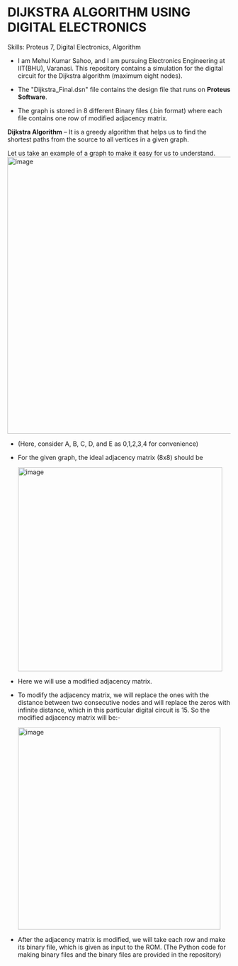 # DIJKSTRA ALGORITHM USING DIGITAL ELECTRONICS

Skills: Proteus 7, Digital Electronics, Algorithm

 - I am Mehul Kumar Sahoo, and I am pursuing Electronics Engineering at IIT(BHU), Varanasi. This repository contains a 
simulation for the digital circuit for the Dijkstra algorithm (maximum eight nodes).

 - The "Dijkstra_Final.dsn" file contains the design file that runs on **Proteus Software**.

 - The graph is stored in 8 different Binary files (.bin format) where each file contains one row of modified
adjacency matrix.

**Dijkstra Algorithm** – It is a greedy algorithm that helps us to find the shortest paths from the source to all
vertices in a given graph.

Let us take an example of a graph to make it easy for us to understand.
  <img width="626" alt="image" src="https://github.com/Mehul-Kumar-Sahoo/Dijkstra_Digital_Electronics/assets/93527557/c61df0e3-3268-418f-bca5-21d53afff048">

 - (Here, consider A, B, C, D, and E as 0,1,2,3,4 for convenience)
 - For the given graph, the ideal adjacency matrix (8x8) should be
   
    <img width="461" alt="image" src="https://github.com/Mehul-Kumar-Sahoo/Dijkstra_Digital_Electronics/assets/93527557/af5ce370-89b6-43fe-a08e-a13687d4c050">


 - Here we will use a modified adjacency matrix.
 - To modify the adjacency matrix, we will replace the ones with the distance between two consecutive nodes and will
replace the zeros with infinite distance, which in this particular digital circuit is 15. So the modified adjacency matrix will be:-
   
    <img width="457" alt="image" src="https://github.com/Mehul-Kumar-Sahoo/Dijkstra_Digital_Electronics/assets/93527557/2f6a1dad-2c22-4ef9-ae64-df8d18f34dec">

 -  After the adjacency matrix is modified, we will take each row and make its binary file, which is given as input
to the ROM. (The Python code for making binary files and the binary files are provided in the repository)


